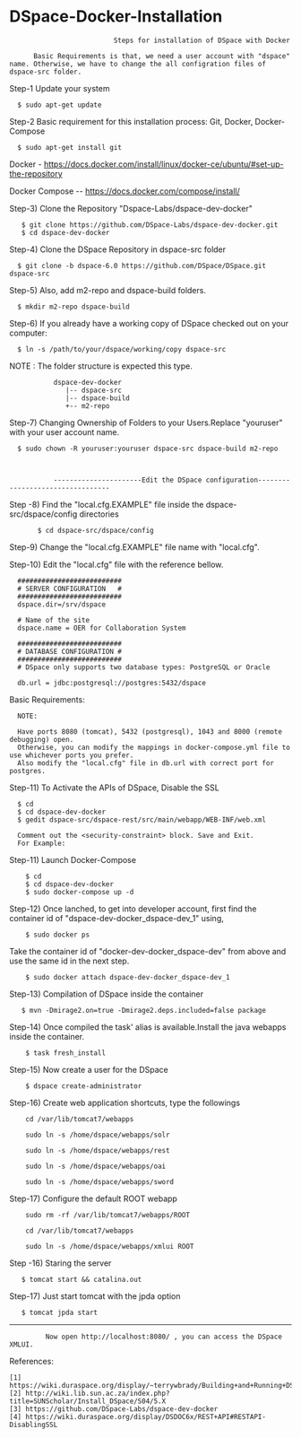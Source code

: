 # DSpace-Docker-Installation


                              Steps for installation of DSpace with Docker
                              
          Basic Requirements is that, we need a user account with "dspace" name. Otherwise, we have to change the all configration files of dspace-src folder.                  
                              

Step-1
      Update your system
      
      $ sudo apt-get update
Step-2
      Basic requirement for this installation process:
        Git, Docker, Docker-Compose
        
      $ sudo apt-get install git
  
   Docker - https://docs.docker.com/install/linux/docker-ce/ubuntu/#set-up-the-repository

   Docker Compose -- https://docs.docker.com/compose/install/

Step-3) Clone the Repository "Dspace-Labs/dspace-dev-docker"
       
       $ git clone https://github.com/DSpace-Labs/dspace-dev-docker.git
       $ cd dspace-dev-docker

Step-4) Clone the DSpace Repository in dspace-src folder 
      
      $ git clone -b dspace-6.0 https://github.com/DSpace/DSpace.git dspace-src

Step-5) Also, add m2-repo and dspace-build folders.
          
      $ mkdir m2-repo dspace-build
            
Step-6) If you already have a working copy of DSpace checked out on your computer:
       
      $ ln -s /path/to/your/dspace/working/copy dspace-src
      
   NOTE : The folder structure is expected this type.
               
               dspace-dev-docker
                  |-- dspace-src
                  |-- dspace-build
                  +-- m2-repo
   

Step-7) Changing Ownership of Folders to your Users.Replace "youruser" with your user account name.
      
      $ sudo chown -R youruser:youruser dspace-src dspace-build m2-repo

               
               
               ----------------------Edit the DSpace configuration---------------------------------
               
               

Step -8) Find the "local.cfg.EXAMPLE" file inside the dspace-src/dspace/config directories
           
           $ cd dspace-src/dspace/config

Step-9) Change the "local.cfg.EXAMPLE" file name with "local.cfg".

Step-10) Edit the "local.cfg" file with the reference bellow.

      ##########################
      # SERVER CONFIGURATION   #
      ##########################
      dspace.dir=/srv/dspace
      
      # Name of the site
      dspace.name = OER for Collaboration System
      
      ##########################
      # DATABASE CONFIGURATION #
      ##########################
      # DSpace only supports two database types: PostgreSQL or Oracle
      
      db.url = jdbc:postgresql://postgres:5432/dspace
     
Basic Requirements:     
      
      NOTE: 
      
      Have ports 8080 (tomcat), 5432 (postgresql), 1043 and 8000 (remote debugging) open.
      Otherwise, you can modify the mappings in docker-compose.yml file to use whichever ports you prefer.
      Also modify the "local.cfg" file in db.url with correct port for postgres.
      
      
Step-11) To Activate the APIs of DSpace, Disable the SSL

      $ cd
      $ cd dspace-dev-docker
      $ gedit dspace-src/dspace-rest/src/main/webapp/WEB-INF/web.xml
      
      Comment out the <security-constraint> block. Save and Exit.
      For Example:
      
   <!--
    <security-constraint>
        <web-resource-collection>
            <web-resource-name>DSpace REST API</web-resource-name>
            <url-pattern>/*</url-pattern>
        </web-resource-collection>
        <user-data-constraint>
            <transport-guarantee>CONFIDENTIAL</transport-guarantee>
        </user-data-constraint>
    </security-constraint>
   -->
   
      
Step-11) Launch Docker-Compose
        
        $ cd
        $ cd dspace-dev-docker
        $ sudo docker-compose up -d
Step-12) Once lanched, to get into developer account, first find the container id of "dspace-dev-docker_dspace-dev_1" using,
      
        $ sudo docker ps
        
   Take the container id of "docker-dev-docker_dspace-dev" from above and use the same id in the next step.
        
        $ sudo docker attach dspace-dev-docker_dspace-dev_1
               
              
Step-13) Compilation of DSpace inside the container

       $ mvn -Dmirage2.on=true -Dmirage2.deps.included=false package
    
Step-14) Once compiled the task' alias is available.Install the java webapps inside the container.

        
        $ task fresh_install
       
Step-15) Now create a user for the DSpace

        $ dspace create-administrator
Step-16) Create web application shortcuts, type the followings

        cd /var/lib/tomcat7/webapps
        
        sudo ln -s /home/dspace/webapps/solr
        
        sudo ln -s /home/dspace/webapps/rest
        
        sudo ln -s /home/dspace/webapps/oai
        
        sudo ln -s /home/dspace/webapps/sword
        
Step-17) Configure the default ROOT webapp

        sudo rm -rf /var/lib/tomcat7/webapps/ROOT
        
        cd /var/lib/tomcat7/webapps
        
        sudo ln -s /home/dspace/webapps/xmlui ROOT
        
Step -16) Staring the server

       $ tomcat start && catalina.out
       
Step-17) Just start tomcat with the jpda option

       $ tomcat jpda start
       
 
 -----------------------------------------------------------------------------------------------------------------------
 
             Now open http://localhost:8080/ , you can access the DSpace XMLUI.
      
      
References:

    [1] https://wiki.duraspace.org/display/~terrywbrady/Building+and+Running+DSpace+in+Docker
    [2] http://wiki.lib.sun.ac.za/index.php?title=SUNScholar/Install_DSpace/S04/5.X
    [3] https://github.com/DSpace-Labs/dspace-dev-docker
    [4] https://wiki.duraspace.org/display/DSDOC6x/REST+API#RESTAPI-DisablingSSL  
                 
